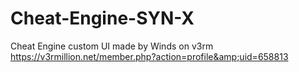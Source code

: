 # Cheat-Engine-SYN-X
Cheat Engine custom UI made by Winds on v3rm https://v3rmillion.net/member.php?action=profile&amp;uid=658813
